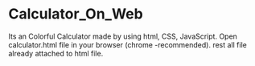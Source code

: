 # Calculator_On_Web
Its an Colorful Calculator made by using html, CSS, JavaScript.
Open calculator.html file in your browser (chrome -recommended). rest all file already attached to html file.
